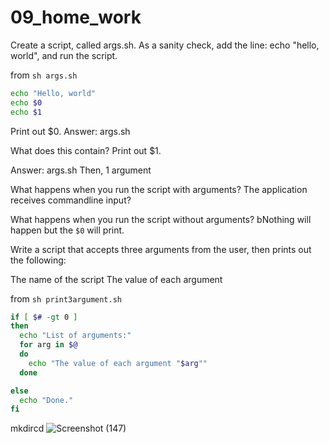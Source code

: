 # 09_home_work

Create a script, called args.sh. As a sanity check, add the line: echo "hello, world", and run the script.

from `sh args.sh`
```bash
echo "Hello, world"
echo $0
echo $1
```
Print out $0.
Answer: args.sh

What does this contain?
Print out $1.

Answer: args.sh Then, 1 argument

What happens when you run the script with arguments?
The application receives commandline input?

What happens when you run the script without arguments?
bNothing will happen but the `$0` will print.



Write a script that accepts three arguments from the user, then prints out the following:

The name of the script
The value of each argument

from `sh print3argument.sh`
``` bash
if [ $# -gt 0 ]
then
  echo "List of arguments:"
  for arg in $@
  do
    echo "The value of each argument "$arg""
  done

else
  echo "Done."
fi
````
mkdircd
![Screenshot (147)](https://user-images.githubusercontent.com/8258629/66887185-16593500-efa8-11e9-86c0-3568a7b3be59.png)
